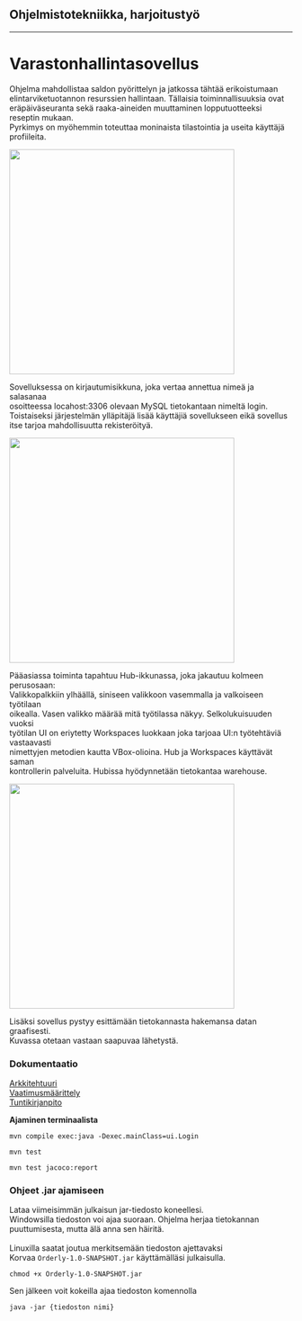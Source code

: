 ## Ohjelmistotekniikka, harjoitustyö
----
# Varastonhallintasovellus
<p>
Ohjelma mahdollistaa saldon pyörittelyn ja jatkossa tähtää erikoistumaan </br> 
elintarviketuotannon resurssien hallintaan. Tällaisia toiminnallisuuksia ovat </br>
eräpäiväseuranta sekä raaka-aineiden muuttaminen lopputuotteeksi reseptin mukaan. </br>
Pyrkimys on myöhemmin toteuttaa moninaista tilastointia ja useita käyttäjä profiileita.
</p>

<img src="https://github.com/EternalAzure/ot-harjoitustyo/blob/master/dokumentaatio/kuvat/Login%20screen.PNG" width="400"> 

<p>
Sovelluksessa on kirjautumisikkuna, joka vertaa annettua nimeä ja salasanaa </br>
osoitteessa locahost:3306 olevaan MySQL tietokantaan nimeltä login. </br>
Toistaiseksi järjestelmän ylläpitäjä lisää käyttäjiä sovellukseen eikä sovellus </br> 
itse tarjoa mahdollisuutta rekisteröityä.
</p>

<img src="https://github.com/EternalAzure/ot-harjoitustyo/blob/master/dokumentaatio/kuvat/Hub.PNG" width="400">

<p>
Pääasiassa toiminta tapahtuu Hub-ikkunassa, joka jakautuu kolmeen perusosaan:  </br>
Valikkopalkkiin ylhäällä, siniseen valikkoon vasemmalla ja valkoiseen työtilaan </br>
oikealla. Vasen valikko määrää mitä työtilassa näkyy. Selkolukuisuuden vuoksi </br>
työtilan UI on eriytetty Workspaces luokkaan joka tarjoaa UI:n työtehtäviä vastaavasti </br>
nimettyjen metodien kautta VBox-olioina. Hub ja Workspaces käyttävät saman </br>
kontrollerin palveluita. Hubissa hyödynnetään tietokantaa warehouse.
</p>

<img src="https://github.com/EternalAzure/ot-harjoitustyo/blob/master/dokumentaatio/kuvat/Data.PNG" width="400">

<p>
Lisäksi sovellus pystyy esittämään tietokannasta hakemansa datan graafisesti.</br>
Kuvassa otetaan vastaan saapuvaa lähetystä.
</p>

### Dokumentaatio
[Arkkitehtuuri](dokumentaatio/arkkitehtuuri.md) </br>
[Vaatimusmäärittely](dokumentaatio/vaatimusmaarittely.md) </br>
[Tuntikirjanpito](dokumentaatio/tuntikirjanpito.md) </br>

__Ajaminen terminaalista__ </br>
```
mvn compile exec:java -Dexec.mainClass=ui.Login
```
```
mvn test
```
```
mvn test jacoco:report
```
### Ohjeet .jar ajamiseen
Lataa viimeisimmän julkaisun jar-tiedosto koneellesi.</br>
Windowsilla tiedoston voi ajaa suoraan. Ohjelma herjaa tietokannan</br>
puuttumisesta, mutta älä anna sen häiritä.</br>
</br>
Linuxilla saatat joutua merkitsemään tiedoston ajettavaksi</br>
Korvaa ```Orderly-1.0-SNAPSHOT.jar``` käyttämälläsi julkaisulla.
```
chmod +x Orderly-1.0-SNAPSHOT.jar
```
Sen jälkeen voit kokeilla ajaa tiedoston komennolla
```
java -jar {tiedoston nimi}
```
